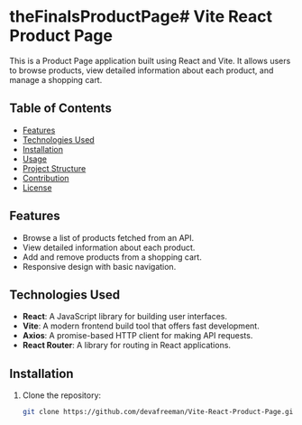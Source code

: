 # theFinalsProductPage# Vite React Product Page

This is a Product Page application built using React and Vite. It allows users to browse products, view detailed information about each product, and manage a shopping cart.

## Table of Contents

- [Features](#features)
- [Technologies Used](#technologies-used)
- [Installation](#installation)
- [Usage](#usage)
- [Project Structure](#project-structure)
- [Contribution](#contribution)
- [License](#license)

## Features

- Browse a list of products fetched from an API.
- View detailed information about each product.
- Add and remove products from a shopping cart.
- Responsive design with basic navigation.

## Technologies Used

- **React**: A JavaScript library for building user interfaces.
- **Vite**: A modern frontend build tool that offers fast development.
- **Axios**: A promise-based HTTP client for making API requests.
- **React Router**: A library for routing in React applications.

## Installation

1. Clone the repository:
   ```bash
   git clone https://github.com/devafreeman/Vite-React-Product-Page.git